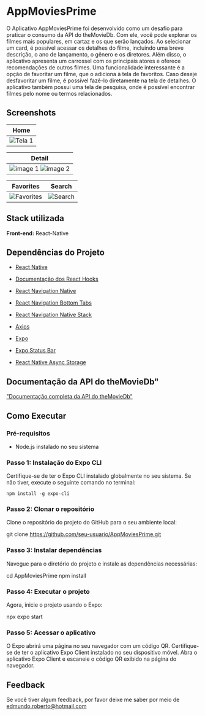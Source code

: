 
# AppMoviesPrime

O Aplicativo AppMoviesPrime foi desenvolvido como um desafio para praticar o consumo da API do theMovieDb. Com ele, você pode explorar os filmes mais populares, em cartaz e os que serão lançados. Ao selecionar um card, é possível acessar os detalhes do filme, incluindo uma breve descrição, o ano de lançamento, o gênero e os diretores. Além disso, o aplicativo apresenta um carrossel com os principais atores e oferece recomendações de outros filmes. Uma funcionalidade interessante é a opção de favoritar um filme, que o adiciona à tela de favoritos. Caso deseje desfavoritar um filme, é possível fazê-lo diretamente na tela de detalhes. O aplicativo também possui uma tela de pesquisa, onde é possível encontrar filmes pelo nome ou termos relacionados.

## Screenshots

| Home | 
|--------
| ![Tela 1](https://github.com/edmundo9898/AppMoviesPrime/assets/89991197/9a3d1d59-7758-46d6-84cf-8de948593e5a) 

| Detail |
|--------|
![image 1](https://github.com/edmundo9898/AppMoviesPrime/assets/89991197/2ace5817-7b12-48ea-8e3d-3f44117e59ec) ![image 2](https://github.com/edmundo9898/AppMoviesPrime/assets/89991197/f243c149-39ea-4361-8c25-942014880a4a) |  

| Favorites | Search |
|--------|-------|
| ![Favorites](https://github.com/edmundo9898/AppMoviesPrime/assets/89991197/1c60c9cc-de06-4287-8cad-81c72eba30ef) | ![Search](https://github.com/edmundo9898/AppMoviesPrime/assets/89991197/700c319e-d5f7-4861-9fe2-c7168569c88b)  


## Stack utilizada

**Front-end:** React-Native


## Dependências do Projeto

- [React Native](https://reactnative.dev/docs/getting-started)
- [Documentação dos React Hooks](https://react.dev/reference/react)

- [React Navigation Native](https://reactnavigation.org/docs/getting-started/)
- [React Navigation Bottom Tabs](https://reactnavigation.org/docs/bottom-tabs/)
- [React Navigation Native Stack](https://reactnavigation.org/docs/stack-navigator/)
- [Axios](https://axios-http.com/docs/intro)
- [Expo](https://docs.expo.dev/)
- [Expo Status Bar](https://docs.expo.dev/versions/latest/sdk/status-bar/)
- [React Native Async Storage](https://react-native-async-storage.github.io/async-storage/)

## Documentação da API do theMovieDb"

["Documentação completa da API do theMovieDb"](https://developer.themoviedb.org/reference/intro/getting-started)



## Como Executar

### Pré-requisitos

- Node.js instalado no seu sistema

### Passo 1: Instalação do Expo CLI

Certifique-se de ter o Expo CLI instalado globalmente no seu sistema. Se não tiver, execute o seguinte comando no terminal:

    npm install -g expo-cli



### Passo 2: Clonar o repositório

Clone o repositório do projeto do GitHub para o seu ambiente local:

git clone https://github.com/seu-usuario/AppMoviesPrime.git



### Passo 3: Instalar dependências

Navegue para o diretório do projeto e instale as dependências necessárias:

cd AppMoviesPrime
npm install


### Passo 4: Executar o projeto

Agora, inicie o projeto usando o Expo:

npx expo start




### Passo 5: Acessar o aplicativo

O Expo abrirá uma página no seu navegador com um código QR. Certifique-se de ter o aplicativo Expo Client instalado no seu dispositivo móvel. Abra o aplicativo Expo Client e escaneie o código QR exibido na página do navegador.

## Feedback

Se você tiver algum feedback, por favor deixe me saber por meio de edmundo.roberto@hotmail.com


